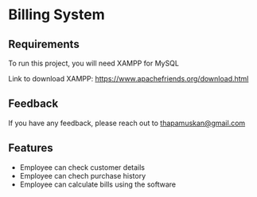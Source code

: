 
# Billing System











## Requirements

To run this project, you will need XAMPP for MySQL

Link to download XAMPP:  https://www.apachefriends.org/download.html 





## Feedback

If you have any feedback, please reach out to thapamuskan@gmail.com


## Features

- Employee can check customer details
- Employee can chech purchase history
- Employee can calculate bills using the software



